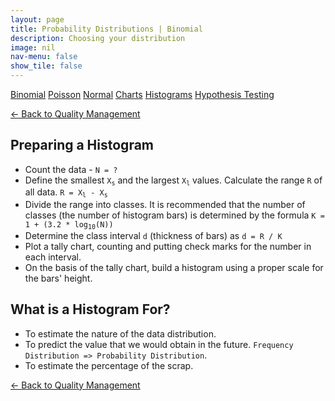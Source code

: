 ```yaml
---
layout: page
title: Probability Distributions | Binomial
description: Choosing your distribution
image: nil
nav-menu: false
show_tile: false
---
```


<script src="../assets/js/spc.js"></script>
<script src="../assets/js/binomial.js"></script>

<a href="binomial.html" class="button small">Binomial</a>
<a href="poisson.html" class="button small">Poisson</a>
<a href="normal" class="button small">Normal</a>
<a href="charts" class="button small">Charts</a>
<a href="histograms.html" class="button special small">Histograms</a>
<a href="hypothesis-testing.html" class="button small">Hypothesis Testing</a>

<a href="/quality-management">&#x2190; Back to Quality Management</a>

## Preparing a Histogram

- Count the data - <code>N = ?</code>
- Define the smallest <code>X<sub>s</sub></code> and the largest <code>X<sub>l</sub></code> values. Calculate the range <code>R</code> of all data. <code>R = X<sub>l</sub> - X<sub>s</sub></code>
- Divide the range into classes. It is recommended that the number of classes (the number of histogram bars) is determined by the formula <code>K = 1 + (3.2 * log<sub>10</sub>(N))</code>
- Determine the class interval <code>d</code> (thickness of bars) as <code>d = R / K</code>
- Plot a tally chart, counting and putting check marks for the number in each interval.
- On the basis of the tally chart, build a histogram using a proper scale for the bars' height.

## What is a Histogram For?

- To estimate the nature of the data distribution.
- To predict the value that we would obtain in the future. <code>Frequency Distribution => Probability Distribution</code>.
- To estimate the percentage of the scrap.

<a href="/quality-management">&#x2190; Back to Quality Management</a>
